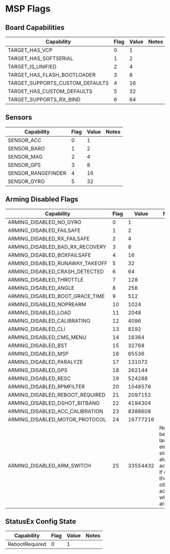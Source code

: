 # MSP Flags

## Board Capabilities

| Capability | Flag | Value | Notes |
|------|------|------|-------|
| TARGET_HAS_VCP | 0 | 1 | |
| TARGET_HAS_SOFTSERIAL | 1 | 2 | |
| TARGET_IS_UNIFIED | 2 | 4 | |
| TARGET_HAS_FLASH_BOOTLOADER | 3 | 8 | |
| TARGET_SUPPORTS_CUSTOM_DEFAULTS | 4 | 16 | |
| TARGET_HAS_CUSTOM_DEFAULTS | 5 | 32 | |
| TARGET_SUPPORTS_RX_BIND | 6 | 64 | |

## Sensors

| Capability | Flag | Value | Notes |
|------|------|------|-------|
| SENSOR_ACC | 0 | 1 | |
| SENSOR_BARO | 1 | 2 | |
| SENSOR_MAG | 2 | 4 | |
| SENSOR_GPS | 3 | 8 | |
| SENSOR_RANGEFINDER | 4 | 16 | |
| SENSOR_GYRO | 5 | 32 | |

## Arming Disabled Flags

| Capability | Flag | Value | Notes |
|------|------|------|-------|
| ARMING_DISABLED_NO_GYRO | 0 | 1 | |
| ARMING_DISABLED_FAILSAFE | 1 | 2 | |
| ARMING_DISABLED_RX_FAILSAFE | 2 | 4 | |
| ARMING_DISABLED_BAD_RX_RECOVERY | 3 | 8 | |
| ARMING_DISABLED_BOXFAILSAFE | 4 | 16 | |
| ARMING_DISABLED_RUNAWAY_TAKEOFF | 5 | 32 | |
| ARMING_DISABLED_CRASH_DETECTED | 6 | 64 | |
| ARMING_DISABLED_THROTTLE | 7 | 128 | |
| ARMING_DISABLED_ANGLE | 8 | 256 | |
| ARMING_DISABLED_BOOT_GRACE_TIME | 9 | 512 | |
| ARMING_DISABLED_NOPREARM | 10 | 1024 | |
| ARMING_DISABLED_LOAD | 11 | 2048 | |
| ARMING_DISABLED_CALIBRATING | 12 | 4096 | |
| ARMING_DISABLED_CLI | 13 | 8192 | |
| ARMING_DISABLED_CMS_MENU | 14 | 16384 | |
| ARMING_DISABLED_BST | 15 | 32768 | |
| ARMING_DISABLED_MSP | 16 | 65536 | |
| ARMING_DISABLED_PARALYZE | 17 | 131072 | |
| ARMING_DISABLED_GPS | 18 | 262144 | |
| ARMING_DISABLED_RESC | 19 | 524288 | |
| ARMING_DISABLED_RPMFILTER | 20 | 1048576 | |
| ARMING_DISABLED_REBOOT_REQUIRED | 21 | 2097152 | |
| ARMING_DISABLED_DSHOT_BITBANG | 22 | 4194304 | |
| ARMING_DISABLED_ACC_CALIBRATION | 23 | 8388608 | |
| ARMING_DISABLED_MOTOR_PROTOCOL | 24 | 16777216 | |
| ARMING_DISABLED_ARM_SWITCH | 25 | 33554432 | Needs to be the last element, since it's always activated if one of the others is active when arming |

## StatusEx Config State

| Capability | Flag | Value | Notes |
|------|------|------|-------|
| RebootRequired | 0 | 1 | |